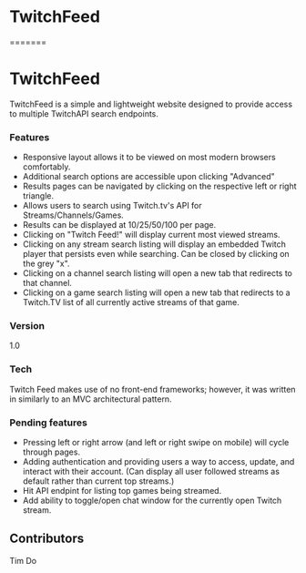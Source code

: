 # TwitchFeed
=======
# TwitchFeed

TwitchFeed is a simple and lightweight website designed to provide access to multiple TwitchAPI search endpoints.

### Features
  - Responsive layout allows it to be viewed on most modern browsers comfortably.
  - Additional search options are accessible upon clicking "Advanced"
  - Results pages can be navigated by clicking on the respective left or right triangle.
  - Allows users to search using Twitch.tv's API for Streams/Channels/Games.
  - Results can be displayed at 10/25/50/100 per page.
  - Clicking on "Twitch Feed!" will display current most viewed streams.
  - Clicking on any stream search listing will display an embedded Twitch player that persists even while searching.  Can be closed by clicking on the grey "x".
  - Clicking on a channel search listing will open a new tab that redirects to that channel.
  - Clicking on a game search listing will open a new tab that redirects to a Twitch.TV list of all currently active streams of that game.

### Version
1.0

### Tech
Twitch Feed makes use of no front-end frameworks; however, it was written in similarly to an MVC architectural pattern. 

### Pending features
  - Pressing left or right arrow (and left or right swipe on mobile) will cycle through pages.
  - Adding authentication and providing users a way to access, update, and interact with their account. (Can display all user followed streams as default rather than current top streams.)
  - Hit API endpint for listing top games being streamed.
  - Add ability to toggle/open chat window for the currently open Twitch stream.

## Contributors
Tim Do
